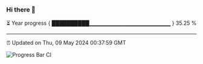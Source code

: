### Hi there 👋

⏳ Year progress { ██████████▁▁▁▁▁▁▁▁▁▁▁▁▁▁▁▁▁▁▁▁ } 35.25 %

---

⏰ Updated on Thu, 09 May 2024 00:37:59 GMT

![Progress Bar CI](https://github.com/Shyam-Makwana/GitHub-Actions-Demo/workflows/Progress%20Bar%20CI/badge.svg)
